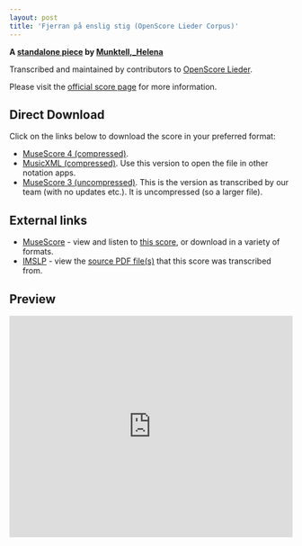 ```yaml
---
layout: post
title: 'Fjerran på enslig stig (OpenScore Lieder Corpus)'
---
```


__A [standalone piece](https://fourscoreandmore.org/openscore/lieder/Munktell,_Helena/_/) by [Munktell,_Helena](https://fourscoreandmore.org/openscore/lieder/Munktell,_Helena)__

Transcribed and maintained by contributors to [OpenScore Lieder].

Please visit the [official score page] for more information.

[official score page]: https://musescore.com/openscore-lieder-corpus/scores/6652350
[OpenScore Lieder]: https://musescore.com/openscore-lieder-corpus

## Direct Download

Click on the links below to download the score in your preferred format:
- [MuseScore 4 (compressed)](https://github.com/openscore/lieder/blob/main/scores/Munktell,_Helena/_/Fjerran_på_enslig_stig/lc6652350.mscz?raw=true).
- [MusicXML (compressed)](https://github.com/openscore/lieder/blob/main/scores/Munktell,_Helena/_/Fjerran_på_enslig_stig/lc6652350.mxl?raw=true). Use this version to open the file in other notation apps.
- [MuseScore 3 (uncompressed)](https://github.com/openscore/lieder/blob/main/scores/Munktell,_Helena/_/Fjerran_på_enslig_stig/lc6652350.mscx?raw=true). This is the version as transcribed by our team (with no updates etc.). It is uncompressed (so a larger file).

## External links

- [MuseScore] - view and listen to [this score][MuseScore], or download in a variety of formats.
- [IMSLP] - view the [source PDF file(s)][IMSLP] that this score was transcribed from.

[MuseScore]: https://musescore.com/score/6652350
[IMSLP]: https://imslp.org/wiki/Special:ReverseLookup/434320 

## Preview

<iframe width="100%" height="394" src="https://musescore.com/openscore-lieder-corpus/scores/6652350/embed" frameborder="0" allowfullscreen allow="autoplay; fullscreen"></iframe>
